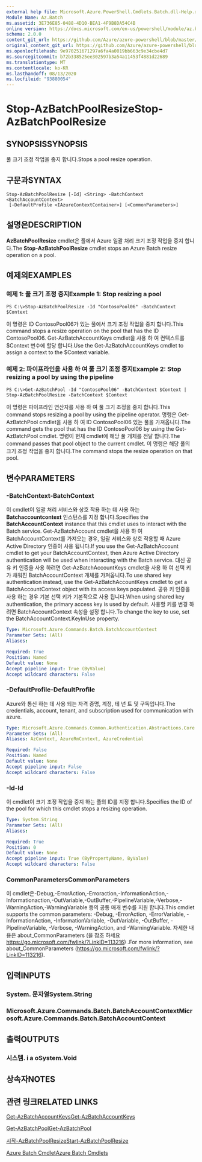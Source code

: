 ```yaml
---
external help file: Microsoft.Azure.PowerShell.Cmdlets.Batch.dll-Help.xml
Module Name: Az.Batch
ms.assetid: 3E736E85-0488-4D10-BEA1-4F9B8DA54C4B
online version: https://docs.microsoft.com/en-us/powershell/module/az.batch/stop-azbatchpoolresize
schema: 2.0.0
content_git_url: https://github.com/Azure/azure-powershell/blob/master/src/Batch/Batch/help/Stop-AzBatchPoolResize.md
original_content_git_url: https://github.com/Azure/azure-powershell/blob/master/src/Batch/Batch/help/Stop-AzBatchPoolResize.md
ms.openlocfilehash: 9e970251671297a6fa4a0019bb663c9e34cbe4d7
ms.sourcegitcommit: b72b338525ee302597b3a54a11453f4881d22689
ms.translationtype: MT
ms.contentlocale: ko-KR
ms.lasthandoff: 08/13/2020
ms.locfileid: "93880054"
---
```

# <span data-ttu-id="c64aa-101">Stop-AzBatchPoolResize</span><span class="sxs-lookup"><span data-stu-id="c64aa-101">Stop-AzBatchPoolResize</span></span>

## <span data-ttu-id="c64aa-102">SYNOPSIS</span><span class="sxs-lookup"><span data-stu-id="c64aa-102">SYNOPSIS</span></span>
<span data-ttu-id="c64aa-103">풀 크기 조정 작업을 중지 합니다.</span><span class="sxs-lookup"><span data-stu-id="c64aa-103">Stops a pool resize operation.</span></span>

## <span data-ttu-id="c64aa-104">구문과</span><span class="sxs-lookup"><span data-stu-id="c64aa-104">SYNTAX</span></span>

```
Stop-AzBatchPoolResize [-Id] <String> -BatchContext <BatchAccountContext>
 [-DefaultProfile <IAzureContextContainer>] [<CommonParameters>]
```

## <span data-ttu-id="c64aa-105">설명은</span><span class="sxs-lookup"><span data-stu-id="c64aa-105">DESCRIPTION</span></span>
<span data-ttu-id="c64aa-106">**AzBatchPoolResize** cmdlet은 풀에서 Azure 일괄 처리 크기 조정 작업을 중지 합니다.</span><span class="sxs-lookup"><span data-stu-id="c64aa-106">The **Stop-AzBatchPoolResize** cmdlet stops an Azure Batch resize operation on a pool.</span></span>

## <span data-ttu-id="c64aa-107">예제의</span><span class="sxs-lookup"><span data-stu-id="c64aa-107">EXAMPLES</span></span>

### <span data-ttu-id="c64aa-108">예제 1: 풀 크기 조정 중지</span><span class="sxs-lookup"><span data-stu-id="c64aa-108">Example 1: Stop resizing a pool</span></span>
```
PS C:\>Stop-AzBatchPoolResize -Id "ContosoPool06" -BatchContext $Context
```

<span data-ttu-id="c64aa-109">이 명령은 ID ContosoPool06가 있는 풀에서 크기 조정 작업을 중지 합니다.</span><span class="sxs-lookup"><span data-stu-id="c64aa-109">This command stops a resize operation on the pool that has the ID ContosoPool06.</span></span>
<span data-ttu-id="c64aa-110">Get-AzBatchAccountKeys cmdlet을 사용 하 여 컨텍스트를 $Context 변수에 할당 합니다.</span><span class="sxs-lookup"><span data-stu-id="c64aa-110">Use the Get-AzBatchAccountKeys cmdlet to assign a context to the $Context variable.</span></span>

### <span data-ttu-id="c64aa-111">예제 2: 파이프라인을 사용 하 여 풀 크기 조정 중지</span><span class="sxs-lookup"><span data-stu-id="c64aa-111">Example 2: Stop resizing a pool by using the pipeline</span></span>
```
PS C:\>Get-AzBatchPool -Id "ContosoPool06" -BatchContext $Context | Stop-AzBatchPoolResize -BatchContext $Context
```

<span data-ttu-id="c64aa-112">이 명령은 파이프라인 연산자를 사용 하 여 풀 크기 조정을 중지 합니다.</span><span class="sxs-lookup"><span data-stu-id="c64aa-112">This command stops resizing a pool by using the pipeline operator.</span></span>
<span data-ttu-id="c64aa-113">명령은 Get-AzBatchPool cmdlet을 사용 하 여 ID ContosoPool06 있는 풀을 가져옵니다.</span><span class="sxs-lookup"><span data-stu-id="c64aa-113">The command gets the pool that has the ID ContosoPool06 by using the Get-AzBatchPool cmdlet.</span></span>
<span data-ttu-id="c64aa-114">명령이 현재 cmdlet에 해당 풀 개체를 전달 합니다.</span><span class="sxs-lookup"><span data-stu-id="c64aa-114">The command passes that pool object to the current cmdlet.</span></span>
<span data-ttu-id="c64aa-115">이 명령은 해당 풀의 크기 조정 작업을 중지 합니다.</span><span class="sxs-lookup"><span data-stu-id="c64aa-115">The command stops the resize operation on that pool.</span></span>

## <span data-ttu-id="c64aa-116">변수</span><span class="sxs-lookup"><span data-stu-id="c64aa-116">PARAMETERS</span></span>

### <span data-ttu-id="c64aa-117">-BatchContext</span><span class="sxs-lookup"><span data-stu-id="c64aa-117">-BatchContext</span></span>
<span data-ttu-id="c64aa-118">이 cmdlet이 일괄 처리 서비스와 상호 작용 하는 데 사용 하는 **Batchaccountcontext** 인스턴스를 지정 합니다.</span><span class="sxs-lookup"><span data-stu-id="c64aa-118">Specifies the **BatchAccountContext** instance that this cmdlet uses to interact with the Batch service.</span></span>
<span data-ttu-id="c64aa-119">Get-AzBatchAccount cmdlet을 사용 하 여 BatchAccountContext를 가져오는 경우, 일괄 서비스와 상호 작용할 때 Azure Active Directory 인증이 사용 됩니다.</span><span class="sxs-lookup"><span data-stu-id="c64aa-119">If you use the Get-AzBatchAccount cmdlet to get your BatchAccountContext, then Azure Active Directory authentication will be used when interacting with the Batch service.</span></span> <span data-ttu-id="c64aa-120">대신 공유 키 인증을 사용 하려면 Get-AzBatchAccountKeys cmdlet을 사용 하 여 선택 키가 채워진 BatchAccountContext 개체를 가져옵니다.</span><span class="sxs-lookup"><span data-stu-id="c64aa-120">To use shared key authentication instead, use the Get-AzBatchAccountKeys cmdlet to get a BatchAccountContext object with its access keys populated.</span></span> <span data-ttu-id="c64aa-121">공유 키 인증을 사용 하는 경우 기본 선택 키가 기본적으로 사용 됩니다.</span><span class="sxs-lookup"><span data-stu-id="c64aa-121">When using shared key authentication, the primary access key is used by default.</span></span> <span data-ttu-id="c64aa-122">사용할 키를 변경 하려면 BatchAccountContext 속성을 설정 합니다.</span><span class="sxs-lookup"><span data-stu-id="c64aa-122">To change the key to use, set the BatchAccountContext.KeyInUse property.</span></span>

```yaml
Type: Microsoft.Azure.Commands.Batch.BatchAccountContext
Parameter Sets: (All)
Aliases:

Required: True
Position: Named
Default value: None
Accept pipeline input: True (ByValue)
Accept wildcard characters: False
```

### <span data-ttu-id="c64aa-123">-DefaultProfile</span><span class="sxs-lookup"><span data-stu-id="c64aa-123">-DefaultProfile</span></span>
<span data-ttu-id="c64aa-124">Azure와 통신 하는 데 사용 되는 자격 증명, 계정, 테 넌 트 및 구독입니다.</span><span class="sxs-lookup"><span data-stu-id="c64aa-124">The credentials, account, tenant, and subscription used for communication with azure.</span></span>

```yaml
Type: Microsoft.Azure.Commands.Common.Authentication.Abstractions.Core.IAzureContextContainer
Parameter Sets: (All)
Aliases: AzContext, AzureRmContext, AzureCredential

Required: False
Position: Named
Default value: None
Accept pipeline input: False
Accept wildcard characters: False
```

### <span data-ttu-id="c64aa-125">-Id</span><span class="sxs-lookup"><span data-stu-id="c64aa-125">-Id</span></span>
<span data-ttu-id="c64aa-126">이 cmdlet이 크기 조정 작업을 중지 하는 풀의 ID를 지정 합니다.</span><span class="sxs-lookup"><span data-stu-id="c64aa-126">Specifies the ID of the pool for which this cmdlet stops a resizing operation.</span></span>

```yaml
Type: System.String
Parameter Sets: (All)
Aliases:

Required: True
Position: 0
Default value: None
Accept pipeline input: True (ByPropertyName, ByValue)
Accept wildcard characters: False
```

### <span data-ttu-id="c64aa-127">CommonParameters</span><span class="sxs-lookup"><span data-stu-id="c64aa-127">CommonParameters</span></span>
<span data-ttu-id="c64aa-128">이 cmdlet은-Debug,-ErrorAction,-Erroraction,-InformationAction,-Informationaction,-OutVariable,-OutBuffer,-PipelineVariable,-Verbose,-WarningAction,-WarningVariable 등의 공통 매개 변수를 지원 합니다.</span><span class="sxs-lookup"><span data-stu-id="c64aa-128">This cmdlet supports the common parameters: -Debug, -ErrorAction, -ErrorVariable, -InformationAction, -InformationVariable, -OutVariable, -OutBuffer, -PipelineVariable, -Verbose, -WarningAction, and -WarningVariable.</span></span> <span data-ttu-id="c64aa-129">자세한 내용은 about_CommonParameters (을 참조 하세요 https://go.microsoft.com/fwlink/?LinkID=113216) .</span><span class="sxs-lookup"><span data-stu-id="c64aa-129">For more information, see about_CommonParameters (https://go.microsoft.com/fwlink/?LinkID=113216).</span></span>

## <span data-ttu-id="c64aa-130">입력</span><span class="sxs-lookup"><span data-stu-id="c64aa-130">INPUTS</span></span>

### <span data-ttu-id="c64aa-131">System. 문자열</span><span class="sxs-lookup"><span data-stu-id="c64aa-131">System.String</span></span>

### <span data-ttu-id="c64aa-132">Microsoft.Azure.Commands.Batch.BatchAccountContext</span><span class="sxs-lookup"><span data-stu-id="c64aa-132">Microsoft.Azure.Commands.Batch.BatchAccountContext</span></span>

## <span data-ttu-id="c64aa-133">출력</span><span class="sxs-lookup"><span data-stu-id="c64aa-133">OUTPUTS</span></span>

### <span data-ttu-id="c64aa-134">시스템. i a o</span><span class="sxs-lookup"><span data-stu-id="c64aa-134">System.Void</span></span>

## <span data-ttu-id="c64aa-135">상속자</span><span class="sxs-lookup"><span data-stu-id="c64aa-135">NOTES</span></span>

## <span data-ttu-id="c64aa-136">관련 링크</span><span class="sxs-lookup"><span data-stu-id="c64aa-136">RELATED LINKS</span></span>

[<span data-ttu-id="c64aa-137">Get-AzBatchAccountKeys</span><span class="sxs-lookup"><span data-stu-id="c64aa-137">Get-AzBatchAccountKeys</span></span>](./Get-AzBatchAccountKey.md)

[<span data-ttu-id="c64aa-138">Get-AzBatchPool</span><span class="sxs-lookup"><span data-stu-id="c64aa-138">Get-AzBatchPool</span></span>](./Get-AzBatchPool.md)

[<span data-ttu-id="c64aa-139">시작-AzBatchPoolResize</span><span class="sxs-lookup"><span data-stu-id="c64aa-139">Start-AzBatchPoolResize</span></span>](./Start-AzBatchPoolResize.md)

[<span data-ttu-id="c64aa-140">Azure Batch Cmdlet</span><span class="sxs-lookup"><span data-stu-id="c64aa-140">Azure Batch Cmdlets</span></span>](/powershell/module/az.batch)


